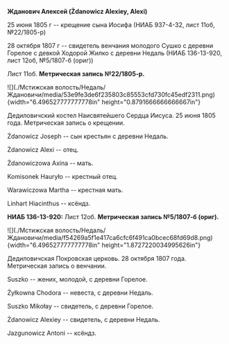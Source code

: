 **Жданович Алексей (Żdanowicz Alexiey, Alexi)**

25 июня 1805 г -- крещение сына Иосифа (НИАБ 937-4-32, лист 11об,
№22/1805-р)

28 октября 1807 г -- свидетель венчания молодого Сушко с деревни Горелое
с девкой Ходорой Жилко с деревни Недаль (НИАБ 136-13-920, лист 12об,
№5/1807-б (ориг))

Лист 11об. **Метрическая запись №22/1805-р.**

![](./Мстижская волость/Недаль/Ждановичи/media/53e9fe3de6f235803c85553cfd730fc45edf2311.png){width="6.496527777777778in"
height="0.8791666666666667in"}

Дедиловичский костел Наисвятейшего Сердца Иисуса. 25 июня 1805 года.
Метрическая запись о крещении.

Żdanowicz Joseph -- сын крестьян с деревни Недаль.

Żdanowicz Alexi -- отец.

Żdanowiczowa Axina -- мать.

Komisonek Hauryło -- крестный отец.

Warawiczowa Martha -- крестная мать.

Linhart Hiacinthus -- ксёндз.

**НИАБ 136-13-920:** Лист 12об. **Метрическая запись №5/1807-б (ориг).**

![](./Мстижская волость/Недаль/Ждановичи/media/f54269a5f1e417ca6cfc6f491ca0bcec68fd69d8.png){width="6.496527777777778in"
height="1.8727220034995626in"}

Дедиловичская Покровская церковь. 28 октября 1807 года. Метрическая
запись о венчании.

Suszko -- жених, молодой, с деревни Горелое.

Żyłkowna Chodora -- невеста, с деревни Недаль.

Suszko Mikołay -- свидетель, с деревни Горелое.

Żdanowicz Alexiey -- свидетель, с деревни Недаль.

Jazgunowicz Antoni -- ксёндз.
